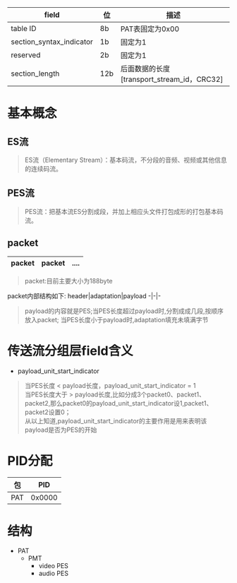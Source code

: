 |field|位|描述
-|-|-
table ID|8b|PAT表固定为0x00
section_syntax_indicator|1b|固定为1
reserved|2b|固定为1
section_length|12b|后面数据的长度[transport_stream_id，CRC32]

# 基本概念
## ES流
> ES流（Elementary Stream）：基本码流，不分段的音频、视频或其他信息的连续码流。

## PES流
>  PES流：把基本流ES分割成段，并加上相应头文件打包成形的打包基本码流。

## packet
packet|packet|....
-|-|-
> packet:目前主要大小为188byte

packet内部结构如下:
header|adaptation|payload
-|-|-
> payload的内容就是PES;当PES长度超过payload时,分割成成几段,按顺序放入packet;
当PES长度小于payload时,adaptation填充未填满字节



# 传送流分组层field含义
- payload_unit_start_indicator
> 当PES长度 < payload长度，payload_unit_start_indicator = 1 </br>
当PES长度大于 > payload长度,比如分成3个packet0、packet1、packet2,那么packet0的payload_unit_start_indicator设1,packet1、packet2设置0；</br>
从以上知道,payload_unit_start_indicator的主要作用是用来表明该payload是否为PES的开始


# PID分配
包|PID
-|-|
PAT| 0x0000


# 结构
- PAT
    - PMT
        - video PES
        - audio PES
